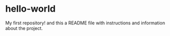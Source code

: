 # hello-world
My first repository!
and this a README file with instructions and information about the project.

